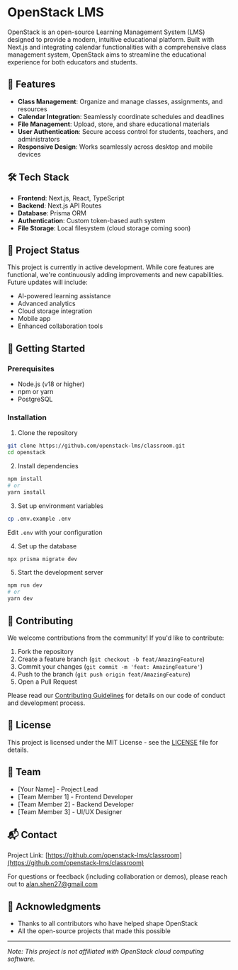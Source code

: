 # OpenStack LMS

OpenStack is an open-source Learning Management System (LMS) designed to provide a modern, intuitive educational platform. Built with Next.js and integrating calendar functionalities with a comprehensive class management system, OpenStack aims to streamline the educational experience for both educators and students.

## 🚀 Features

- **Class Management**: Organize and manage classes, assignments, and resources
- **Calendar Integration**: Seamlessly coordinate schedules and deadlines
- **File Management**: Upload, store, and share educational materials
- **User Authentication**: Secure access control for students, teachers, and administrators
- **Responsive Design**: Works seamlessly across desktop and mobile devices

## 🛠️ Tech Stack

- **Frontend**: Next.js, React, TypeScript
- **Backend**: Next.js API Routes
- **Database**: Prisma ORM
- **Authentication**: Custom token-based auth system
- **File Storage**: Local filesystem (cloud storage coming soon)

## 🚧 Project Status

This project is currently in active development. While core features are functional, we're continuously adding improvements and new capabilities. Future updates will include:

- AI-powered learning assistance
- Advanced analytics
- Cloud storage integration
- Mobile app
- Enhanced collaboration tools

## 🏁 Getting Started

### Prerequisites

- Node.js (v18 or higher)
- npm or yarn
- PostgreSQL

### Installation

1. Clone the repository
```bash
git clone https://github.com/openstack-lms/classroom.git
cd openstack
```

2. Install dependencies
```bash
npm install
# or
yarn install
```

3. Set up environment variables
```bash
cp .env.example .env
```
Edit `.env` with your configuration

4. Set up the database
```bash
npx prisma migrate dev
```

5. Start the development server
```bash
npm run dev
# or
yarn dev
```

## 👥 Contributing

We welcome contributions from the community! If you'd like to contribute:

1. Fork the repository
2. Create a feature branch (`git checkout -b feat/AmazingFeature`)
3. Commit your changes (`git commit -m 'feat: AmazingFeature'`)
4. Push to the branch (`git push origin feat/AmazingFeature`)
5. Open a Pull Request

Please read our [Contributing Guidelines](CONTRIBUTING.md) for details on our code of conduct and development process.

## 📝 License

This project is licensed under the MIT License - see the [LICENSE](LICENSE) file for details.

## 🤝 Team

- [Your Name] - Project Lead
- [Team Member 1] - Frontend Developer
- [Team Member 2] - Backend Developer
- [Team Member 3] - UI/UX Designer

## 📬 Contact

Project Link: [https://github.com/openstack-lms/classroom](https://github.com/openstack-lms/classroom)

For questions or feedback (including collaboration or demos), please reach out to alan.shen27@gmail.com

## 🙏 Acknowledgments

- Thanks to all contributors who have helped shape OpenStack
- All the open-source projects that made this possible

---

*Note: This project is not affiliated with OpenStack cloud computing software.*
